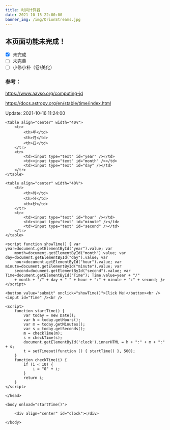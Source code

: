 ```yaml
---
title: 时间计算器
date: 2021-10-15 22:00:00
banner_img: /img/OrionStreams.jpg
---
```




## 本页面功能未完成！

-   [x] 未完成
-   [ ] 未完善
-   [ ] 小修小补（卷/美化）

### 参考：

https://www.aavso.org/computing-jd

https://docs.astropy.org/en/stable/time/index.html

Update: 2021-10-16 11:24:00

<html>

<head>
    <meta charset="utf-8" />
    <title>Date Calculator</title>
</head>
<body{text-align:center}>

    <table align="center" width="40%">
        <tr>
            <th>年</td>
            <th>月</td>
            <th>日</td>
        </tr>
        <tr>
            <td><input type="text" id="year" /></td>
            <td><input type="text" id="month" /></td>
            <td><input type="text" id="day" /></td>
        </tr>
    </table>
    
    <table align="center" width="40%">
        <tr>
            <th>时</td>
            <th>分</td>
            <th>秒</td>
        </tr>
        <tr>
            <td><input type="text" id="hour" /></td>
            <td><input type="text" id="minute" /></td>
            <td><input type="text" id="second" /></td>
        </tr>
    </table>
    
    <script function showTime() { var year=document.getElementById("year").value; var
        month=document.getElementById("month").value; var day=document.getElementById("day").value; var
        hour=document.getElementById("hour").value; var minute=document.getElementById("minute").value; var
        second=document.getElementById("second").value; var Time=document.getElementById("Time"); Time.value=year + "/"
        + month + "/" + day + " " + hour + ":" + minute + ":" + second; }></script>
    
    <button value="submit" onclick="showTime()">Click Me!</button><br />
    <input id="Time" /><br />
    
    <script>
        function startTime() {
            var today = new Date();
            var h = today.getHours();
            var m = today.getMinutes();
            var s = today.getSeconds();
            m = checkTime(m);
            s = checkTime(s);
            document.getElementById('clock').innerHTML = h + ":" + m + ":" + s;
            t = setTimeout(function () { startTime() }, 500);
        }
        function checkTime(i) {
            if (i < 10) {
                i = "0" + i;
            }
            return i;
        }
    </script>
    
    </head>
    
    <body onload="startTime()">
    
        <div align="center" id="clock"></div>
    
    </body>

</html>
